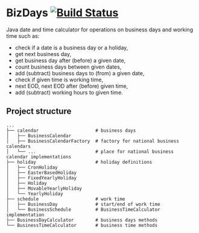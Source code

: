 BizDays [![Build Status](https://travis-ci.org/olejnikk/bizdays.svg?branch=master)](https://travis-ci.org/olejnikk/bizdays)
=======
Java date and time calculator for operations on business days and working time such as:

* check if a date is a business day or a holiday,
* get next business day,
* get business day after (before) a given date,
* count business days between given dates,
* add (subtract) business days to (from) a given date,
* check if given time is working time,
* next EOD, next EOD after (before) given time,
* add (subtract) working hours to given time.

## Project structure
    ...
    ├── calendar                     # business days
    │   ├── BusinessCalendar
    │   ├── BusinessCalendarFactory  # factory for national business calendars
    │   └── ...                      # place for national business calendar implementations
    ├── holiday                      # holiday definitions
    │   ├── CronHoliday
    │   ├── EasterBasedHoliday
    │   ├── FixedYearlyHoliday
    │   ├── Holiday
    │   ├── MovableYearlyHoliday
    │   └── YearlyHoliday
    ├── schedule                     # work time 
    │   ├── BusinessDay              # start/end of work time
    │   └── BusinessSchedule         # BusinessTimeCalculator implementation
    ├── BusinessDayCalculator        # business days methods
    └── BusinessTimeCalculator       # business time methods


